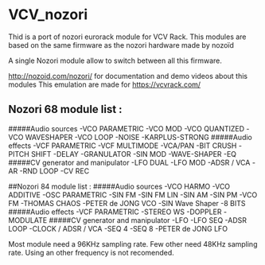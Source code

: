 # VCV_nozori
Thid is a port of nozori eurorack module for VCV Rack.
This modules are based on the same firmware as the nozori hardware made by nozoïd

A single Nozori module allow to switch between all this firmware.

http://nozoid.com/nozori/ for documentation and demo videos about this modules
This emulation are made for https://vcvrack.com/

## Nozori 68 module list :
#####Audio sources
-VCO PARAMETRIC
-VCO MOD
-VCO QUANTIZED
-VCO WAVESHAPER
-VCO LOOP
-NOISE
-KARPLUS-STRONG
#####Audio effects
-VCF PARAMETRIC
-VCF MULTIMODE
-VCA/PAN
-BIT CRUSH
-PITCH SHIFT
-DELAY
-GRANULATOR
-SIN MOD
-WAVE-SHAPER
-EQ
#####CV generator and manipulator
-LFO DUAL
-LFO MOD
-ADSR / VCA
-AR
-RND LOOP
-CV REC
    
##Nozori 84 module list :
#####Audio sources
-VCO HARMO
-VCO ADDITIVE
-OSC PARAMETRIC
-SIN FM
-SIN FM LIN
-SIN AM
-SIN PM
-VCO FM
-THOMAS CHAOS
-PETER de JONG VCO
-SIN Wave Shaper
-8 BITS
#####Audio effects
-VCF PARAMETRIC
-STEREO WS
-DOPPLER
-MODULATE
#####CV generator and manipulator
-LFO
-LFO SEQ
-ADSR LOOP
-CLOCK / ADSR / VCA
-SEQ 4
-SEQ 8
-PETER de JONG LFO

Most module need a 96KHz sampling rate. Few other need 48KHz sampling rate. Using an other frequency is not recomended.



